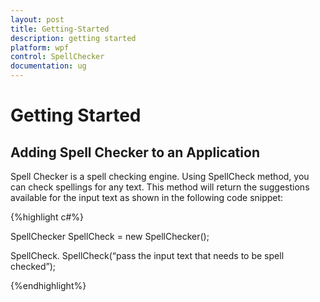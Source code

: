 ```yaml
---
layout: post
title: Getting-Started
description: getting started
platform: wpf
control: SpellChecker
documentation: ug
---
```


# Getting Started

## Adding Spell Checker to an Application

Spell Checker is a spell checking engine. Using SpellCheck method, you can check spellings for any text. This method will return the suggestions available for the input text as shown in the following code snippet: 

{%highlight c#%}


SpellChecker SpellCheck = new SpellChecker();

SpellCheck. SpellCheck(“pass the input text that needs to be spell checked”);

{%endhighlight%}